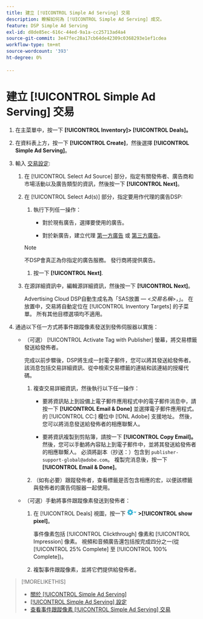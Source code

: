 ```yaml
---
title: 建立 [!UICONTROL Simple Ad Serving] 交易
description: 瞭解如何為 [!UICONTROL Simple Ad Serving] 成交。
feature: DSP Simple Ad Serving
exl-id: d8de85ec-616c-44ed-9a1a-cc25713ad4a4
source-git-commit: 3e47fec28a17cb64de42309c0368293e1ef1cdea
workflow-type: tm+mt
source-wordcount: '393'
ht-degree: 0%

---
```


# 建立 [!UICONTROL Simple Ad Serving] 交易

1. 在主菜單中，按一下 **[!UICONTROL Inventory]> [!UICONTROL Deals]。**

1. 在資料表上方，按一下 **[!UICONTROL Create]**，然後選擇 **[!UICONTROL Simple Ad Serving]**。

1. 輸入 [交易設定](simple-deal-settings.md):

   1. 在 [!UICONTROL Select Ad Source] 部分，指定有關發佈者、廣告商和市場活動以及廣告類型的資訊，然後按一下 **[!UICONTROL Next]**。

   1. 在 [!UICONTROL Select Ad(s)] 部分，指定要用作代理的廣告DSP:

      1. 執行下列任一操作：

         * 對於現有廣告，選擇要使用的廣告。

         * 對於新廣告，建立代理 [第一方廣告](/help/dsp/campaign-management/ads/ad-create.md) 或 [第三方廣告](/help/dsp/campaign-management/ads/ad-create-third-party.md)。
      >[!NOTE]
      > 不DSP會真正為你指定的廣告服務。 發行商將提供廣告。

      1. 按一下 **[!UICONTROL Next]**.
   1. 在源詳細資訊中，編輯源詳細資訊，然後按一下 **[!UICONTROL Next]**。

      Advertising Cloud DSP自動生成名為「SAS放置 — &lt;*交易名稱*>，」。 在放置中，交易將自動定位在 [!UICONTROL Inventory Targets] 的子菜單。 所有其他目標選項均不適用。



1. 通過以下任一方式將事件跟蹤像素發送到發佈伺服器以實施：

   * （可選） [!UICONTROL Activate Tag with Publisher] 螢幕，將交易標籤發送給發佈者。

      完成以前步驟後，DSP將生成一封電子郵件，您可以將其發送給發佈者。 該消息包括交易詳細資訊、從中檢索交易標籤的連結和該連結的授權代碼。

      1. 複查交易詳細資訊，然後執行以下任一操作：

         * 要將資訊貼上到設備上電子郵件應用程式中的電子郵件消息中，請按一下 **[!UICONTROL Email & Done]** 並選擇電子郵件應用程式。 的 [!UICONTROL CC:] 欄位中 [!DNL Adobe] 支援地址。 然後，您可以將消息發送給發佈者的相應聯繫人。

         * 要將資訊複製到剪貼簿，請按一下 **[!UICONTROL Copy Email]。** 然後，您可以手動將內容貼上到電子郵件中，並將其發送給發佈者的相應聯繫人。 必須將副本（抄送：）包含到 `publisher-support-global@adobe.com`。 複製完消息後，按一下 **[!UICONTROL Email & Done]**。
      1. （如有必要）跟蹤發佈者，查看標籤是否包含相應的宏，以便該標籤與發佈者的廣告伺服器一起使用。
   * （可選）手動將事件跟蹤像素發送到發佈者：

      1. 在 [!UICONTROL Deals] 視圖，按一下 ![「選項」菜單](/help/dsp/assets/options-menu.png) **>[!UICONTROL show pixel]**。

         事件像素包括 [!UICONTROL Clickthrough] 像素和 [!UICONTROL Impression] 像素。 視頻和音頻廣告還包括按完成四分之一(從 [!UICONTROL 25% Complete] 至 [!UICONTROL 100% Complete])。

      1. 複製事件跟蹤像素，並將它們提供給發佈者。



>[!MORELIKETHIS]
>
>* [關於 [!UICONTROL Simple Ad Serving]](simple-deal-about.md)
>* [[!UICONTROL Simple Ad Serving] 設定](simple-deal-settings.md)
>* [查看事件跟蹤像素 [!UICONTROL Simple Ad Serving] 交易](simple-deal-show-pixels.md)

